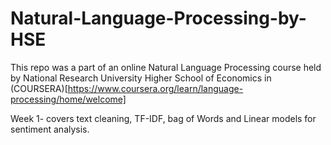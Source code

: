 # Natural-Language-Processing-by-HSE

This repo was a part of an online  Natural Language Processing course held by National Research University Higher School of Economics in (COURSERA)[https://www.coursera.org/learn/language-processing/home/welcome] 

Week 1- covers text cleaning, TF-IDF, bag of Words and Linear models for sentiment analysis.  
